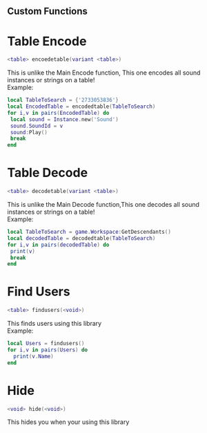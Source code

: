 ## Custom Functions

# Table Encode
```lua
<table> encoedetable(variant <table>)
```
This is unlike the Main Encode function, This one encodes all sound instances or strings on a table!
<br>
Example:
```lua
local TableToSearch = {'2733053836'}
local EncodedTable = encodedtable(TableToSearch)
for i,v in pairs(EncodedTable) do
 local sound = Instance.new('Sound')
 sound.SoundId = v
 sound:Play()
 break
end
```

# Table Decode
```lua
<table> decodetable(variant <table>)
```
This is unlike the Main Decode function,This one decodes all sound instances or strings on a table!
<br>
Example:
```lua
local TableToSearch = game.Workspace:GetDescendants()
local decodedTable = decodedtable(TableToSearch)
for i,v in pairs(decodedTable) do
 print(v)
 break
end
```

# Find Users
```lua
<table> findusers(<void>)
```
This finds users using this library
<br>
Example:
```lua
local Users = findusers()
for i,v in pairs(Users) do
  print(v.Name)
end
```

# Hide
```lua
<void> hide(<void>)
```
This hides you when your using this library
